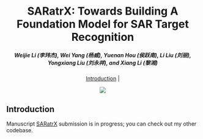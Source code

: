 <h1 align="center"> SARatrX: Towards Building A Foundation Model for SAR Target Recognition </h1> 

<h5 align="center"><em> Weijie Li (李玮杰), Wei Yang (杨威), Yuenan Hou (侯跃南), Li Liu (刘丽), Yongxiang Liu (刘永祥), and Xiang Li (黎湘) </em></h5>

<p align="center">
  <a href="#Introduction">Introduction</a> |
</p >

<p align="center">
<a href="https://arxiv.org/abs/2405.09365"><img src="https://img.shields.io/badge/Paper-arxiv-red"></a> 
</p>

## Introduction
Manuscript [SARatrX](https://arxiv.org/abs/2405.09365) submission is in progress; you can check out my other codebase.
